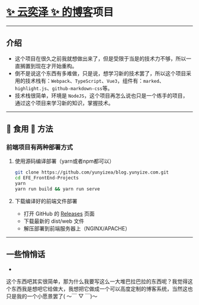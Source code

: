 # [✨ 云奕泽 ✨ 的博客](https://blog.yunyize.com:8000/?from=github.com)项目

---

## 介绍

- 这个项目在很久之前我就想做出来了，但是受限于当是的技术力不够，所以一直搁置到现在才开始重构。
- 倒不是说这个东西有多难做，只是说，想学习新的技术罢了，所以这个项目采用的技术栈有：`Webpack`、`TypeScript`、`Vue3`，组件有：`marked`、`highlight.js`、`github-markdown-css`等。
- 技术栈很简单，环境是 `NodeJS`，这个项目再怎么说也只是一个练手的项目，通过这个项目来学习新的知识，掌握技术。

---

## 🍟 食用 🍟 方法

### 前端项目有两种部署方式

1. 使用源码编译部署（yarn或者npm都可以）

   ```bash
   git clone https://github.com/yunyizea/blog.yunyize.com.git
   cd EFE_FrontEnd-Projects
   yarn
   yarn run build && yarn run serve
   ```

2. 下载编译好的前端文件部署
    - 打开 GitHub 的 [Releases](https://github.com/yunyizea/blog.yunyize.com/releases) 页面
    - 下载最新的 dist/web 文件
    - 解压部署到前端服务器上（NGINX/APACHE）

---

## 一些悄悄话

-
这个东西吧其实很简单，那为什么我要写这么一大堆巴拉巴拉的东西呢？我觉得这个东西我是想吧它给做大，我想把它做成一个可以高度定制的博客系统，当然这也只是我的一个小愿景罢了(
～￣ ▽ ￣)～
